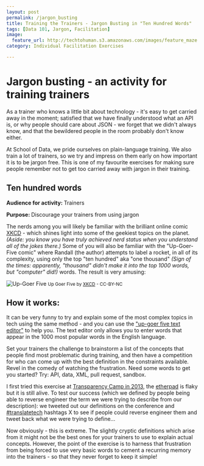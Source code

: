 ```yaml
---
layout: post
permalink: /jargon_busting
title: Training the Trainers - Jargon Busting in "Ten Hundred Words"
tags: [Data 101, Jargon, Facilitation]
image: 
  feature_url: http://techtohuman.s3.amazonaws.com/images/feature_maze.jpg
category: Individual Facilitation Exercises

---
```


# Jargon busting - an activity for training trainers  

As a trainer who knows a little bit about technology - it's easy to get carried away in the moment; satisfied that we have finally understood what an API is, or why people should care about JSON - we forget that we didn't always know, and that the bewildered people in the room probably don't know either. 

At School of Data, we pride ourselves on plain-language training. We also train a lot of trainers, so we try and impress on them early on how important it is to be jargon free. This is one of my favourite exercises for making sure people remember not to get too carried away with jargon in their training.  

## Ten hundred words 

<p> <strong> Audience for activity: </strong> Trainers </p>
<p> <strong> Purpose: </strong>  Discourage your trainers from using jargon </p>

The nerds among you will likely be familiar with the brilliant online comic [XKCD](http://xkcd.com/) - which shines light into some of the geekiest topics on the planet. <em>(Aside: you know you have truly achieved nerd status when you understand all of the jokes there.) </em> Some of you will also be familiar with the "Up-Goer-Five comic" where Randall (the author) attempts to label a rocket, in all of its complexity, using only the top "ten hundred" aka "one thousand"  <em>(Sign of the times: apparently, "thousand" didn't make it into the top 1000 words, but "computer" did!)</em> words. The result is very amusing: 

![Up-Goer Five](http://imgs.xkcd.com/comics/up_goer_five.png)
<small> Up Goer Five by <a href="http://xkcd.com/1133/">XKCD</a> - CC-BY-NC </small>  

## How it works: 

It can be very funny to try and explain some of the most complex topics in tech using the same method - and you can use the ["up-goer five text editor"](http://splasho.com/upgoer5/) to help you. The text editor only allows you to enter words that appear in the 1000 most popular words in the English language.

Set your trainers the challenge to brainstorm a list of the concepts that people find most problematic during training, and then have a competition for who can come up with the best definition in the constraints available. Revel in the comedy of watching the frustration. Need some words to get you started? Try: API, data, XML, pull request, sandbox. 

I first tried this exercise at [Transparency Camp in 2013](http://transparencycamp.org/), the [etherpad](http://transparencycamp.org/schedule/2013/translating-tech/) is flaky but it is still alive. To test our success (which we defined by people being able to reverse engineer the term we were trying to describe from our description): we tweeted out our definitions on the conference and [#translatetech](https://twitter.com/hashtag/translatetech) hashtags X to see if people could reverse engineer them and tweet back what we were trying to define... 

Now obviously - this is extreme. The slightly cryptic definitions which arise from it might not be the best ones for your trainers to use to explain actual concepts. However, the point of the exercise is to harness that frustration from being forced to use very basic words to cement a recurring memory into the trainers - so that they never forget to keep it simple! 